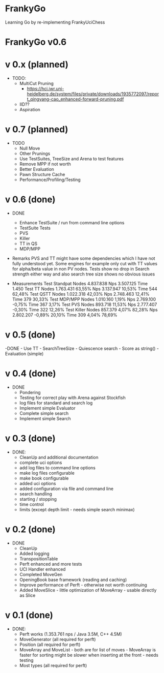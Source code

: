 # FrankyGo
Learning Go by re-implementing FrankyUciChess

FrankyGo v0.6
=========

v 0.x (planned)
================================================================================
- TODO:
    - MultiCut Pruning
       - https://hci.iwr.uni-heidelberg.de/system/files/private/downloads/1935772097/report_qingyang-cao_enhanced-forward-pruning.pdf
    - IID??
    - Aspiration

v 0.7 (planned)
================================================================================
- TODO
    - Null Move
    - Other Prunings
    - Use TestSuites, TreeSize and Arena to test features
    - Remove MPP if not worth
    - Better Evaluation
    - Pawn Structure Cache
    - Performance/Profiling/Testing

v 0.6 (done)
================================================================================
- DONE
    - Enhance TestSuite / run from command line options
    - TestSuite Tests
    - PVS
    - Killer
    - TT in QS
    - MDP/MPP

- Remarks
    PVS and TT might have some dependencies which I have not fully understood yet.
    Some engines for example only cut with TT values for alpha/beta value in non PV nodes.
    Tests show no drop in Search strength either way and also search tree size shows no
    obvious issues

- Measurements
    Test	Standpat	Nodes	4.837.838			        Nps	3.507.125   		        Time	1.450
    Test	TT	        Nodes	1.763.431	63,55%	        Nps	3.137.947	10,53%	    	Time	544	62,48%
    Test	QSTT	    Nodes	1.022.318	42,03%	        Nps	2.748.463	12,41%		    Time	379	30,33%
    Test	MDP/MPP	    Nodes	1.010.160	1,19%	        Nps	2.769.100	-0,75%		    Time	367	3,17%
    Test	PVS     	Nodes	893.718	    11,53%	        Nps	2.777.407	-0,30%		    Time	322	12,26%
    Test	Killer	    Nodes	857.379	    4,07%   82,28%	Nps	2.802.207	-0,89%	20,10%	Time	309	4,04%	78,69%

v 0.5 (done)
================================================================================
-DONE
    - Use TT
    - SearchTreeSize
    - Quiescence search
    - Score as string()
    - Evaluation (simple)

v 0.4 (done)
================================================================================
- DONE
    - Pondering
    - Testing for correct play with Arena against Stockfish
    - log files for standard and search log
    - Implement simple Evaluator
    - Complete simple search
    - Implement simple Search

v 0.3 (done)
================================================================================
- DONE:
    - CleanUp and additional documentation
    - complete uci options
    - add log files to command line options
    - make log files configurable
    - make book configurable
    - added uci options
    - added configuration via file and command line
    - search handling
    - starting / stopping
    - time control
    - limits (except depth limit - needs simple search minimax)

v 0.2 (done)
================================================================================
- DONE
    - CleanUp
    - Added logging
    - TranspositionTable
    - Perft enhanced and more tests
    - UCI Handler enhanced
    - Completed MoveGen
    - OpeningBook base framework (reading and caching)
    - Improve performance of Perft - otherwise not worth continuing
    - Added MoveSlice - little optimization of MoveArray - usable directly as Slice

v 0.1 (done)
================================================================================
- DONE:
    - Perft works (1.353.761 nps / Java 3.5M, C++ 4.5M)
    - MoveGenerator (all required for perft)
    - Position (all required for perft)
    - MoveArray and MoveList - both are for list of moves - MoveArray is faster for sorting
        might be slower when inserting at the front - needs testing
    - Most types (all required for perft)

